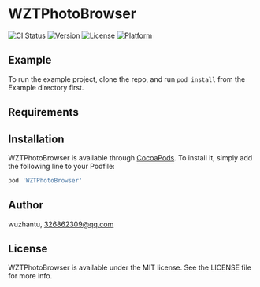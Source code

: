 # WZTPhotoBrowser

[![CI Status](https://img.shields.io/travis/wuzhantu/WZTPhotoBrowser.svg?style=flat)](https://travis-ci.org/wuzhantu/WZTPhotoBrowser)
[![Version](https://img.shields.io/cocoapods/v/WZTPhotoBrowser.svg?style=flat)](https://cocoapods.org/pods/WZTPhotoBrowser)
[![License](https://img.shields.io/cocoapods/l/WZTPhotoBrowser.svg?style=flat)](https://cocoapods.org/pods/WZTPhotoBrowser)
[![Platform](https://img.shields.io/cocoapods/p/WZTPhotoBrowser.svg?style=flat)](https://cocoapods.org/pods/WZTPhotoBrowser)

## Example

To run the example project, clone the repo, and run `pod install` from the Example directory first.

## Requirements

## Installation

WZTPhotoBrowser is available through [CocoaPods](https://cocoapods.org). To install
it, simply add the following line to your Podfile:

```ruby
pod 'WZTPhotoBrowser'
```

## Author

wuzhantu, 326862309@qq.com

## License

WZTPhotoBrowser is available under the MIT license. See the LICENSE file for more info.
